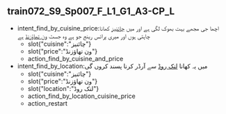 ## train072_S9_Sp007_F_L1_G1_A3-CP_L
* intent_find_by_cuisine_price:اچھا جی مجھے بہت بھوک لگی ہے اور میں [چائنیز](cuisine) کھانا چاہتی ہوں اور میری پرائس رینج جو ہے وہ جسٹ [ون تھاؤزنڈ](price) ہے
	- slot{"cuisine":"چائنیز"}
	- slot{"price":"ون تھاؤزنڈ"}
	- action_find_by_cuisine_and_price
* intent_find_by_location:میں یہ کھانا [لنک روڈ](location) سے آرڈر کرنا پسند کروں گی
	- slot{"cuisine":"چائنیز"}
	- slot{"price":"ون تھاؤزنڈ"}
	- slot{"location":"لنک روڈ"}
	- action_find_by_location_cuisine_price
	- action_restart